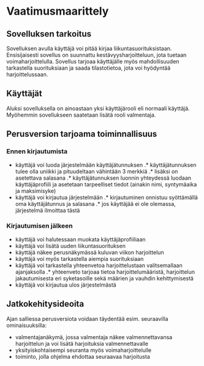 # Vaatimusmaarittely
## Sovelluksen tarkoitus
Sovelluksen avulla käyttäjä voi pitää kirjaa liikuntasuorituksistaan. Ensisijaisesti sovellus on suunnattu kestävyysharjoitteluun, jota tuetaan voimaharjoittelulla. Sovellus tarjoaa käyttäjälle myös mahdollisuuden tarkastella suorituksiaan ja saada tilastotietoa, jota voi hyödyntää harjoittelussaan.
## Käyttäjät
Aluksi sovelluksella on ainoastaan yksi käyttäjärooli eli normaali käyttäjä. Myöhemmin sovellukseen saatetaan lisätä rooli valmentaja.
## Perusversion tarjoama toiminnallisuus
### Ennen kirjautumista
* käyttäjä voi luoda järjestelmään käyttäjätunnuksen
.* käyttäjätunnuksen tulee olla uniikki ja pituudeltaan vähintään 3 merkkiä
.* lisäksi on asetettava salasana
.* käyttäjätunnuksen luonnin yhteydessä luodaan käyttäjäprofiili ja asetetaan tarpeelliset tiedot (ainakin nimi, syntymäaika ja maksimisyke)
* käyttäjä voi kirjautua järjestelmään
.* kirjautuminen onnistuu syöttämällä oma käyttäjätunnus ja salasana
.* jos käyttäjää ei ole olemassa, järjestelmä ilmoittaa tästä
### Kirjautumisen jälkeen
* käyttäjä voi halutessaan muokata käyttäjäprofiiliaan
* käyttäjä voi lisätä uuden liikuntasuorituksen
* käyttäjä näkee perusnäkymässä kuluvan viikon harjoittelun
* käyttäjä voi myös tarkastella aiempia suorituksiaan
* käyttäjä voi tarkastella yhteenvetoa harjoittelustaan valitsemallaan ajanjaksolla
.* yhteenveto tarjoaa tietoa harjoittelumääristä, harjoittelun jakautumisesta eri syketasoille sekä määrien ja vauhdin kehittymisestä
* käyttäjä voi kirjautua ulos järjestelmästä
## Jatkokehitysideoita
Ajan salliessa perusversiota voidaan täydentää esim. seuraavilla ominaisuuksilla:
* valmentajanäkymä, jossa valmentaja näkee valmennettavansa harjoittelun ja voi lisätä harjoituksia valmennettavalle
* yksityiskohtaisempi seuranta myös voimaharjoittelulle
* toiminto, jolla ohjelma ehdottaa seuraavaa harjoitusta 
